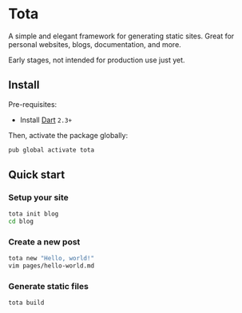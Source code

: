 # Tota

A simple and elegant framework for generating static sites.
Great for personal websites, blogs, documentation, and more.

Early stages, not intended for production use just yet.

## Install

Pre-requisites:
  * Install [Dart](https://dart.dev/get-dart) `2.3+`

Then, activate the package globally:

```bash
pub global activate tota
```

## Quick start

### Setup your site

```bash
tota init blog
cd blog
```

### Create a new post

```bash
tota new "Hello, world!"
vim pages/hello-world.md
```

### Generate static files

```bash
tota build
```
